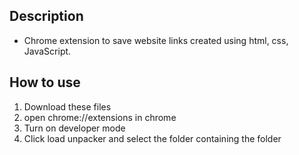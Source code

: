 ## Description
* Chrome extension to save website links created using html, css, JavaScript.

## How to use
1. Download these files
2. open chrome://extensions in chrome
3. Turn on developer mode 
4. Click load unpacker and select the folder containing the folder
